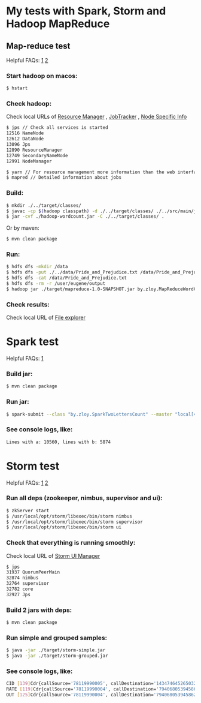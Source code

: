 My tests with Spark, Storm and Hadoop MapReduce
============

## Map-reduce test

Helpful FAQs:
[1](https://hadoop.apache.org/docs/r1.2.1/mapred_tutorial.html#Example%3A+WordCount+v1.0)
[2](https://dtflaneur.wordpress.com/2015/10/02/installing-hadoop-on-mac-osx-el-capitan/)

### Start hadoop on macos:
~~~ bash
$ hstart
~~~

### Check hadoop:
Check local URLs of
[Resource Manager](http://localhost:50070) ,
[JobTracker](http://localhost:8088/) ,
[Node Specific Info](http://localhost:8042/)

~~~ bash
$ jps // Check all services is started
12516 NameNode
12612 DataNode
13096 Jps
12890 ResourceManager
12749 SecondaryNameNode
12991 NodeManager
~~~
~~~ bash
$ yarn // For resource management more information than the web interface
$ mapred // Detailed information about jobs
~~~

### Build:
~~~ bash
$ mkdir ./../target/classes/
$ javac -cp $(hadoop classpath) -d ./../target/classes/ ./../src/main/java/by/zloy/MapReduceWordCount.java
$ jar -cvf ./hadoop-wordcount.jar -C ./../target/classes/ .
~~~
Or by maven:
~~~ bash
$ mvn clean package
~~~

### Run:
~~~ bash
$ hdfs dfs -mkdir /data
$ hdfs dfs -put ./../data/Pride_and_Prejudice.txt /data/Pride_and_Prejudice.txt
$ hdfs dfs -cat /data/Pride_and_Prejudice.txt
$ hdfs dfs -rm -r /user/eugene/output
$ hadoop jar ./target/mapreduce-1.0-SNAPSHOT.jar by.zloy.MapReduceWordCount /data/Pride_and_Prejudice.txt output
~~~

### Check results:
Check local URL of [File explorer](http://localhost:50070/explorer.html#/user/eugene/output)

# Spark test

Helpful FAQs:
[1](http://spark.apache.org/docs/latest/quick-start.html)

### Build jar:
~~~ bash
$ mvn clean package
~~~

### Run jar:
~~~ bash
$ spark-submit --class "by.zloy.SparkTwoLettersCount" --master "local[4]" ./target/spark-1.0-SNAPSHOT.jar
~~~

### See console logs, like:
~~~ bash
Lines with a: 10560, lines with b: 5874
~~~

# Storm test

Helpful FAQs:
[1](http://www.javahabit.com/2015/12/26/how-to-set-up-apache-storm-on-mac-using-brew/)
[2](https://habrahabr.ru/post/186208/)

### Run all deps (zookeeper, nimbus, supervisor and ui):
~~~ bash
$ zkServer start
$ /usr/local/opt/storm/libexec/bin/storm nimbus
$ /usr/local/opt/storm/libexec/bin/storm supervisor
$ /usr/local/opt/storm/libexec/bin/storm ui
~~~

### Check that everything is running smoothly:
Check local URL of [Storm UI Manager](http://localhost:8772/index.html)

~~~ bash
$ jps
31937 QuorumPeerMain
32874 nimbus
32764 supervisor
32782 core
32927 Jps
~~~

### Build 2 jars with deps:
~~~ bash
$ mvn clean package
~~~

### Run simple and grouped samples:
~~~ bash
$ java -jar ./target/storm-simple.jar
$ java -jar ./target/storm-grouped.jar
~~~

### See console logs, like:
~~~ bash
CID [139]Cdr{callSource='78119990005', callDestination='1434746452650327933', callTime=32241, clientId=5, price=0}
RATE [119]Cdr{callSource='78119990004', callDestination='7940680539458623485', callTime=19834, clientId=4, price=1586720}
OUT [125]Cdr{callSource='78119990004', callDestination='7940680539458623485', callTime=19834, clientId=4, price=1586720}
~~~